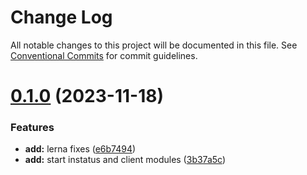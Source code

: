 # Change Log

All notable changes to this project will be documented in this file.
See [Conventional Commits](https://conventionalcommits.org) for commit guidelines.

# [0.1.0](https://github.com/CordXApp/node-sdk/compare/v0.0.6...v0.1.0) (2023-11-18)

### Features

-   **add:** lerna fixes ([e6b7494](https://github.com/CordXApp/node-sdk/commit/e6b74947cef247b98d84dc872bbfef1ec5485093))
-   **add:** start instatus and client modules ([3b37a5c](https://github.com/CordXApp/node-sdk/commit/3b37a5ccb7fadf1337b6c255465725388ed41b50))
